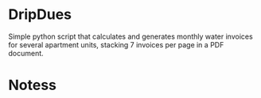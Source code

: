 # DripDues
Simple python script that calculates and generates monthly water invoices for several apartment units, stacking 7 invoices per page in a PDF document. 

# Notess
